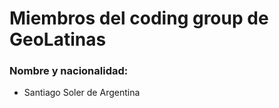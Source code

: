 # Miembros del coding group de GeoLatinas

### Nombre y nacionalidad:

- Santiago Soler de Argentina
